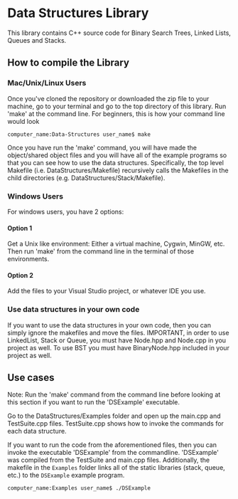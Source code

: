 # Data Structures Library

This library contains C++ source code for Binary Search Trees, Linked Lists,
Queues and Stacks. 

## How to compile the Library

### Mac/Unix/Linux Users
Once you've cloned the repository or downloaded the zip file to your machine,
go to your terminal and go to the top directory of this library. Run 'make' at the
command line. For beginners, this is how your command line would look

	computer_name:Data-Structures user_name$ make

Once you have run the 'make' command, you will have made the object/shared object files
and you will have all of the example programs so that you can see how to use the
data structures.  Specifically, the top level Makefile (i.e. DataStructures/Makefile)
recursively calls the Makefiles in the child directories (e.g. DataStructures/Stack/Makefile).

### Windows Users
For windows users, you have 2 options:

#### Option 1
Get a Unix like environment: Either a virtual machine, Cygwin, MinGW, etc.
Then run 'make' from the command line in the terminal of those environments.

#### Option 2
Add the files to your Visual Studio project, or whatever IDE you use.

### Use data structures in your own code
If you want to use the data structures in your own code, then you can simply ignore the 
makefiles and move the files.  IMPORTANT, in order to use LinkedList, Stack or Queue,
you must have Node.hpp and Node.cpp in you project as well.  To use BST you must have 
BinaryNode.hpp included in your project as well.

## Use cases
Note: Run the 'make' command from the command line before looking at this section if you want
to run the 'DSExample' executable.  
 
Go to the DataStructures/Examples folder and open up the main.cpp and TestSuite.cpp files.
TestSuite.cpp shows how to invoke the commands for each data structure.

If you want to run the code from the aforementioned files, then you can invoke the executable
'DSExample' from the commandline.  'DSExample' was compiled from the TestSuite and main.cpp files. Additionally, the makefile in the `Examples` folder links all of the static libraries (stack, queue, etc.) to the `DSExample` example program.

	computer_name:Examples user_name$ ./DSExample



